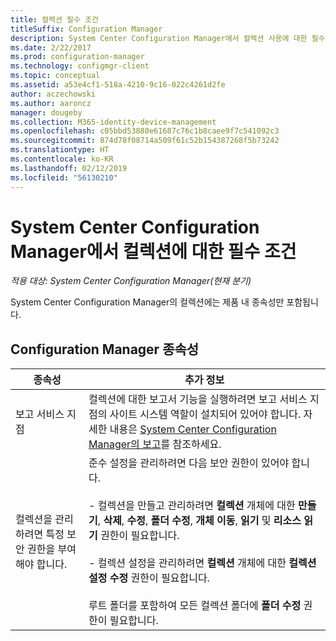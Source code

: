 ```yaml
---
title: 컬렉션 필수 조건
titleSuffix: Configuration Manager
description: System Center Configuration Manager에서 컬렉션 사용에 대한 필수 조건을 확인합니다.
ms.date: 2/22/2017
ms.prod: configuration-manager
ms.technology: configmgr-client
ms.topic: conceptual
ms.assetid: a53e4cf1-518a-4210-9c16-022c4261d2fe
author: aczechowski
ms.author: aaroncz
manager: dougeby
ms.collection: M365-identity-device-management
ms.openlocfilehash: c05bbd53880e61687c76c1b8caee9f7c541092c3
ms.sourcegitcommit: 874d78f08714a509f61c52b154387268f5b73242
ms.translationtype: HT
ms.contentlocale: ko-KR
ms.lasthandoff: 02/12/2019
ms.locfileid: "56130210"
---
```

# <a name="prerequisites-for-collections-in-system-center-configuration-manager"></a>System Center Configuration Manager에서 컬렉션에 대한 필수 조건

*적용 대상: System Center Configuration Manager(현재 분기)*

System Center Configuration Manager의 컬렉션에는 제품 내 종속성만 포함됩니다.  

## <a name="configuration-manager-dependencies"></a>Configuration Manager 종속성  

|종속성|추가 정보|  
|----------------|----------------------|  
|보고 서비스 지점|컬렉션에 대한 보고서 기능을 실행하려면 보고 서비스 지점의 사이트 시스템 역할이 설치되어 있어야 합니다. 자세한 내용은 [System Center Configuration Manager의 보고](../../../../core/servers/manage/reporting.md)를 참조하세요.|  
|컬렉션을 관리하려면 특정 보안 권한을 부여해야 합니다.|준수 설정을 관리하려면 다음 보안 권한이 있어야 합니다.<br /><br /> - 컬렉션을 만들고 관리하려면 **컬렉션** 개체에 대한 **만들기**, **삭제**, **수정**, **폴더 수정**, **개체 이동**, **읽기** 및 **리소스 읽기** 권한이 필요합니다.<br /><br /> - 컬렉션 설정을 관리하려면 **컬렉션** 개체에 대한 **컬렉션 설정 수정** 권한이 필요합니다.<br /><br /> 루트 폴더를 포함하여 모든 컬렉션 폴더에 **폴더 수정** 권한이 필요합니다.|  
